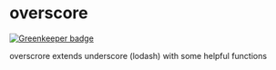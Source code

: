overscore
=========

[![Greenkeeper badge](https://badges.greenkeeper.io/soenkekluth/overscore.svg)](https://greenkeeper.io/)

overscrore extends underscore (lodash) with some helpful functions
